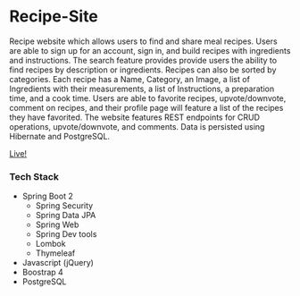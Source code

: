 # Recipe-Site

Recipe website which allows users to find and share meal recipes. Users are able to sign up for an account, sign in, and build recipes with ingredients and instructions. The search feature provides provide users the ability to find recipes by description or ingredients. Recipes can also be sorted by categories. Each recipe has a Name, Category, an Image, a list of Ingredients with their measurements, a list of Instructions, a preparation time, and a cook time. Users are able to favorite recipes, upvote/downvote, comment on recipes, and their profile page will feature a list of the recipes they have favorited. The website features REST endpoints for CRUD operations, upvote/downvote, and comments. Data is persisted using Hibernate and PostgreSQL.

[Live!](https://spring-recipe-site.herokuapp.com/)

### Tech Stack

- Spring Boot 2
  - Spring Security
  - Spring Data JPA
  - Spring Web
  - Spring Dev tools
  - Lombok
  - Thymeleaf
- Javascript (jQuery)
- Boostrap 4
- PostgreSQL
